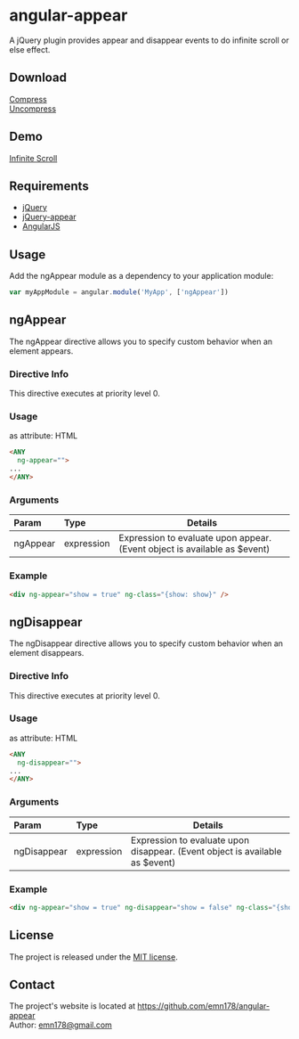 # angular-appear
A jQuery plugin provides appear and disappear events to do infinite scroll or else effect.

## Download
[Compress](https://raw.github.com/emn178/angular-appear/master/build/jquery.appear.min.js)  
[Uncompress](https://raw.github.com/emn178/angular-appear/master/src/jquery.appear.js)

## Demo
[Infinite Scroll](http://emn178.github.io/angular-appear/samples/infinite-scroll/)  

## Requirements
* [jQuery](http://jquery.com/)
* [jQuery-appear](https://github.com/emn178/jquery-appear)  
* [AngularJS](https://angularjs.org/)  

## Usage
Add the ngAppear module as a dependency to your application module:
```JavaScript
var myAppModule = angular.module('MyApp', ['ngAppear'])
```

## ngAppear
The ngAppear directive allows you to specify custom behavior when an element appears.

### Directive Info
This directive executes at priority level 0.

### Usage
as attribute:
HTML
```HTML
<ANY
  ng-appear="">
...
</ANY>
```
### Arguments
| Param | Type | Details |
|:-----|:-------|-------|
|ngAppear   |expression     |Expression to evaluate upon appear. (Event object is available as $event)    |

### Example
```HTML
<div ng-appear="show = true" ng-class="{show: show}" />
```

## ngDisappear
The ngDisappear directive allows you to specify custom behavior when an element disappears.

### Directive Info
This directive executes at priority level 0.

### Usage
as attribute:
HTML
```HTML
<ANY
  ng-disappear="">
...
</ANY>
```
### Arguments
| Param | Type | Details |
|:-----|:-------|-------|
|ngDisappear   |expression     |Expression to evaluate upon disappear. (Event object is available as $event)    |

### Example
```HTML
<div ng-appear="show = true" ng-disappear="show = false" ng-class="{show: show}" />
```

## License
The project is released under the [MIT license](http://www.opensource.org/licenses/MIT).

## Contact
The project's website is located at https://github.com/emn178/angular-appear  
Author: emn178@gmail.com
